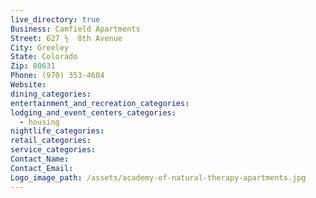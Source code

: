 ```yaml
---
live_directory: true
Business: Camfield Apartments
Street: 627 ½  8th Avenue
City: Greeley
State: Colorado
Zip: 80631
Phone: (970) 353-4604
Website:
dining_categories:
entertainment_and_recreation_categories:
lodging_and_event_centers_categories:
  - housing
nightlife_categories:
retail_categories:
service_categories:
Contact_Name:
Contact_Email:
Logo_image_path: /assets/academy-of-natural-therapy-apartments.jpg
---
```


